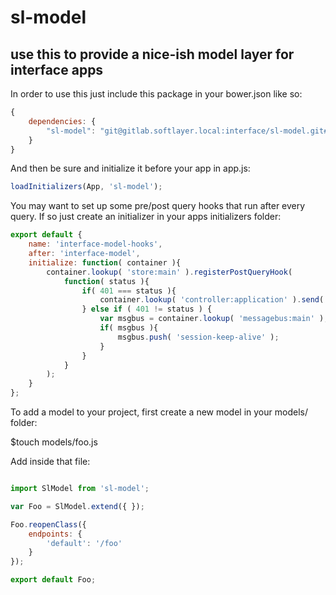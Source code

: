 # sl-model

## use this to provide a nice-ish model layer for interface apps

In order to use this just include this package in your bower.json like so:

```javascript
{
    dependencies: {
        "sl-model": "git@gitlab.softlayer.local:interface/sl-model.git#v0.1.3"
    }
}
```

And then be sure and initialize it before your app in app.js:

```javascript
loadInitializers(App, 'sl-model');
```

You may want to set up some pre/post query hooks that run after every query.  If so just create an initializer in your apps initializers folder:

```javascript
export default {
    name: 'interface-model-hooks',
    after: 'interface-model',
    initialize: function( container ){
        container.lookup( 'store:main' ).registerPostQueryHook(
            function( status ){
                if( 401 === status ){
                    container.lookup( 'controller:application' ).send( 'forceLogout' );
                } else if ( 401 != status ) {
                    var msgbus = container.lookup( 'messagebus:main' );
                    if( msgbus ){
                        msgbus.push( 'session-keep-alive' );
                    }
                }
            }
        );
    }
};
```

To add a model to your project, first create a new model in your models/ folder:

$touch models/foo.js

Add inside that file:

```javascript

import SlModel from 'sl-model';

var Foo = SlModel.extend({ });

Foo.reopenClass({
    endpoints: {
        'default': '/foo'
    }
});

export default Foo;
```



